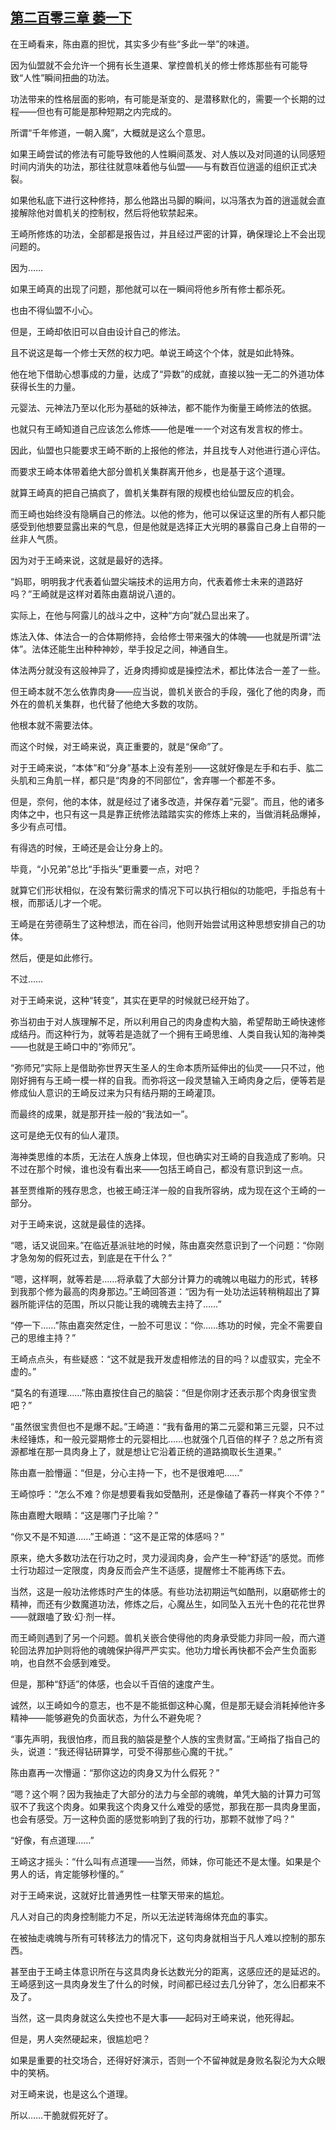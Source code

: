 ## [第二百零三章 萎一下](https://www.xxbiquge.com/11_11207/9228618.html)


  在王崎看来，陈由嘉的担忧，其实多少有些“多此一举”的味道。

  因为仙盟就不会允许一个拥有长生道果、掌控兽机关的修士修炼那些有可能导致“人性”瞬间扭曲的功法。

  功法带来的性格层面的影响，有可能是渐变的、是潜移默化的，需要一个长期的过程——但也有可能是那种短期之内完成的。

  所谓“千年修道，一朝入魔”，大概就是这么个意思。

  如果王崎尝试的修法有可能导致他的人性瞬间蒸发、对人族以及对同道的认同感短时间内消失的功法，那往往就意味着他与仙盟——与有数百位逍遥的组织正式决裂。

  如果他私底下进行这种修持，那么他路出马脚的瞬间，以冯落衣为首的逍遥就会直接解除他对兽机关的控制权，然后将他软禁起来。

  王崎所修炼的功法，全部都是报告过，并且经过严密的计算，确保理论上不会出现问题的。

  因为……

  如果王崎真的出现了问题，那他就可以在一瞬间将他乡所有修士都杀死。

  也由不得仙盟不小心。

  但是，王崎却依旧可以自由设计自己的修法。

  且不说这是每一个修士天然的权力吧。单说王崎这个个体，就是如此特殊。

  他在地下借助心想事成的力量，达成了“异数”的成就，直接以独一无二的外道功体获得长生的力量。

  元婴法、元神法乃至以化形为基础的妖神法，都不能作为衡量王崎修法的依据。

  也就只有王崎知道自己应该怎么修炼——他是唯一一个对这有发言权的修士。

  因此，仙盟也只能要求王崎不断的上报他的修法，并且找专人对他进行道心评估。

  而要求王崎本体带着绝大部分兽机关集群离开他乡，也是基于这个道理。

  就算王崎真的把自己搞疯了，兽机关集群有限的规模也给仙盟反应的机会。

  而王崎也始终没有隐瞒自己的修法。以他的修为，他可以保证这里的所有人都只能感受到他想要显露出来的气息，但是他就是选择正大光明的暴露自己身上自带的一丝非人气质。

  因为对于王崎来说，这就是最好的选择。

  “妈耶，明明我才代表着仙盟尖端技术的运用方向，代表着修士未来的道路好吗？”王崎就是这样对着陈由嘉胡说八道的。

  实际上，在他与阿露儿的战斗之中，这种“方向”就凸显出来了。

  炼法入体、体法合一的合体期修持，会给修士带来强大的体魄——也就是所谓“法体”。法体还能生出种种神妙，举手投足之间，神通自生。

  体法两分就没有这般神异了，近身肉搏抑或是操控法术，都比体法合一差了一些。

  但王崎本就不怎么依靠肉身——应当说，兽机关嵌合的手段，强化了他的肉身，而外在的兽机关集群，也代替了他绝大多数的攻防。

  他根本就不需要法体。

  而这个时候，对王崎来说，真正重要的，就是“保命”了。

  对于王崎来说，“本体”和“分身”基本上没有差别——这就好像是左手和右手、肱二头肌和三角肌一样，都只是“肉身的不同部位”，舍弃哪一个都差不多。

  但是，奈何，他的本体，就是经过了诸多改造，并保存着“元婴”。而且，他的诸多肉体之中，也只有这一具是靠正统修法踏踏实实的修炼上来的，当做消耗品爆掉，多少有点可惜。

  有得选的时候，王崎还是会让分身上的。

  毕竟，“小兄弟”总比“手指头”更重要一点，对吧？

  就算它们形状相似，在没有繁衍需求的情况下可以执行相似的功能吧，手指总有十根，而那话儿才一个呢。

  王崎是在劳德萌生了这种想法，而在谷闫，他则开始尝试用这种思想安排自己的功体。

  然后，便是如此修行。

  不过……

  对于王崎来说，这种“转变”，其实在更早的时候就已经开始了。

  弥当初由于对人族理解不足，所以利用自己的肉身虚构大脑，希望帮助王崎快速修成结丹。而这种行为，就等若是造就了一个拥有王崎思维、人类自我认知的海神类——也就是王崎口中的“弥师兄”。

  “弥师兄”实际上是借助弥世界天生圣人的生命本质所延伸出的仙灵——只不过，他刚好拥有与王崎一模一样的自我。而弥将这一段灵慧输入王崎肉身之后，便等若是修成仙人意识的王崎反过来为只有结丹期的王崎灌顶。

  而最终的成果，就是那开挂一般的“我法如一”。

  这可是绝无仅有的仙人灌顶。

  海神类思维的本质，无法在人族身上体现，但也确实对王崎的自我造成了影响。只不过在那个时候，谁也没有看出来——包括王崎自己，都没有意识到这一点。

  甚至贾维斯的残存思念，也被王崎汪洋一般的自我所容纳，成为现在这个王崎的一部分。

  对于王崎来说，这就是最佳的选择。

  “嗯，话又说回来。”在临近基派驻地的时候，陈由嘉突然意识到了一个问题：“你刚才急匆匆的假死过去，到底是在干什么？”

  “嗯，这样啊，就等若是……将承载了大部分计算力的魂魄以电磁力的形式，转移到我那个修为最高的肉身那边。”王崎回答道：“因为有一处功法运转稍稍超出了算器所能评估的范围，所以只能让我的魂魄去主持了……”

  “停一下……”陈由嘉突然定住，一脸不可思议：“你……练功的时候，完全不需要自己的思维主持？”

  王崎点点头，有些疑惑：“这不就是我开发虚相修法的目的吗？以虚驭实，完全不虚的。”

  “莫名的有道理……”陈由嘉按住自己的脑袋：“但是你刚才还表示那个肉身很宝贵吧？”

  “虽然很宝贵但也不是爆不起。”王崎道：“我有备用的第二元婴和第三元婴，只不过未经锤炼，和一般元婴期修士的元婴相比……也就强个几百倍的样子？总之所有资源都堆在那一具肉身上了，就是想让它沿着正统的道路摘取长生道果。”

  陈由嘉一脸懵逼：“但是，分心主持一下，也不是很难吧……”

  王崎惊呼：“怎么不难？你是想要看我如受酷刑，还是像磕了春药一样爽个不停？”

  陈由嘉瞪大眼睛：“这是哪门子比喻？”

  “你又不是不知道……”王崎道：“这不是正常的体感吗？”

  原来，绝大多数功法在行功之时，灵力浸润肉身，会产生一种“舒适”的感觉。而修士行功超过一定限度，肉身反而会产生不适感，提醒修士不能再练下去。

  当然，这是一般功法修炼时产生的体感。有些功法初期运气如酷刑，以磨砺修士的精神，而还有少数魔道功法，修炼之后，心魔丛生，如同坠入五光十色的花花世界——就跟嗑了致·幻·剂一样。

  而王崎则遇到了另一个问题。兽机关嵌合使得他的肉身承受能力非同一般，而六道轮回法界加护则将他的魂魄保护得严严实实。他功力增长再快都不会产生负面影响，也自然不会感到难受。

  但是，那种“舒适”的体感，也会以千百倍的速度产生。

  诚然，以王崎如今的意志，也不是不能抵御这种心魔，但是那无疑会消耗掉他许多精神——能够避免的负面状态，为什么不避免呢？

  “事先声明，我很怕疼，而且我的脑袋是整个人族的宝贵财富。”王崎指了指自己的头，说道：“我还得钻研算学，可受不得那些心魔的干扰。”

  陈由嘉再一次懵逼：“那你这边的肉身又为什么假死？”

  “嗯？这个啊？因为我抽走了大部分的法力与全部的魂魄，单凭大脑的计算力可驾驭不了我这个肉身。如果我这个肉身又什么难受的感觉，那我在那一具肉身里面，也会有感受。万一这种负面的感觉影响到了我的行功，那颗不就惨了吗？”

  “好像，有点道理……”

  王崎这才摇头：“什么叫有点道理——当然，师妹，你可能还不是太懂。如果是个男人的话，肯定能够秒懂的。”

  对于王崎来说，这就好比普通男性一柱擎天带来的尴尬。

  凡人对自己的肉身控制能力不足，所以无法逆转海绵体充血的事实。

  在被抽走魂魄与所有可转移法力的情况下，这句肉身就相当于凡人难以控制的那东西。

  甚至由于王崎主体意识所在与这具肉身长达数光分的距离，这感应还的是延迟的。王崎感到这一具肉身发生了什么的时候，时间都已经过去几分钟了，怎么旧都来不及了。

  当然，这一具肉身就这么失控也不是大事——起码对王崎来说，他死得起。

  但是，男人突然硬起来，很尴尬吧？

  如果是重要的社交场合，还得好好演示，否则一个不留神就是身败名裂沦为大众眼中的笑柄。

  对王崎来说，也是这么个道理。

  所以……干脆就假死好了。

